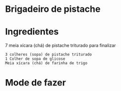 # Brigadeiro de pistache

# Ingredientes
7 meia xícara (chá) de pistache triturado para finalizar

    3 colheres (sopa) de pistache triturado
    1 Colher de sopa de glicose
    Meia xícara (chá) de farinha de trigo

# Mode de fazer
